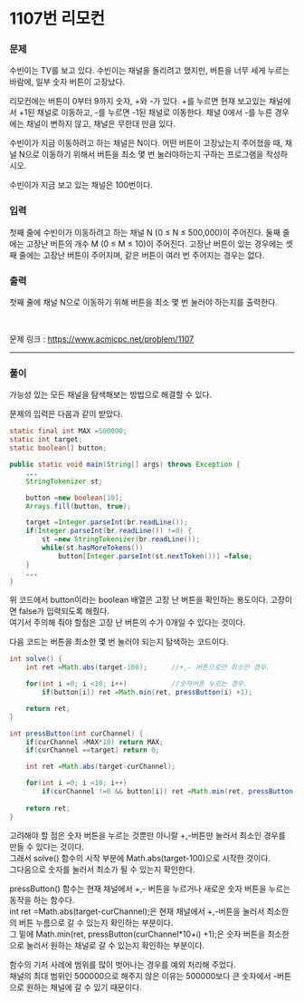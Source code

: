 1107번 리모컨
===

### 문제

수빈이는 TV를 보고 있다. 수빈이는 채널을 돌리려고 했지만, 버튼을 너무 세게 누르는 바람에, 일부 숫자 버튼이 고장났다.

리모컨에는 버튼이 0부터 9까지 숫자, +와 -가 있다. +를 누르면 현재 보고있는 채널에서 +1된 채널로 이동하고, -를 누르면 -1된 채널로 이동한다. 채널 0에서 -를 누른 경우에는 채널이 변하지 않고, 채널은 무한대 만큼 있다.

수빈이가 지금 이동하려고 하는 채널은 N이다. 어떤 버튼이 고장났는지 주어졌을 때, 채널 N으로 이동하기 위해서 버튼을 최소 몇 번 눌러야하는지 구하는 프로그램을 작성하시오. 

수빈이가 지금 보고 있는 채널은 100번이다.

### 입력

첫째 줄에 수빈이가 이동하려고 하는 채널 N (0 ≤ N ≤ 500,000)이 주어진다.  둘째 줄에는 고장난 버튼의 개수 M (0 ≤ M ≤ 10)이 주어진다. 고장난 버튼이 있는 경우에는 셋째 줄에는 고장난 버튼이 주어지며, 같은 버튼이 여러 번 주어지는 경우는 없다.

### 출력

첫째 줄에 채널 N으로 이동하기 위해 버튼을 최소 몇 번 눌러야 하는지를 출력한다.

<br>

문제 링크 : https://www.acmicpc.net/problem/1107

<hr>

### 풀이

가능성 있는 모든 채널을 탐색해보는 방법으로 해결할 수 있다.

문제의 입력은 다음과 같이 받았다.

~~~java
static final int MAX =500000;
static int target;
static boolean[] button;

public static void main(String[] args) throws Exception {
	...
	StringTokenizer st;

	button =new boolean[10];
	Arrays.fill(button, true);

	target =Integer.parseInt(br.readLine());
	if(Integer.parseInt(br.readLine()) !=0) {
		st =new StringTokenizer(br.readLine());
		while(st.hasMoreTokens())
			button[Integer.parseInt(st.nextToken())] =false;
	}
	...
}

~~~

위 코드에서 button이라는 boolean 배열은 고장 난 버튼을 확인하는 용도이다. 고장이면 false가 입력되도록 해줬다. <br>
여기서 주의해 줘야 할점은 고장 난 버튼의 수가 0개일 수 있다는 것이다. <br>

다음 코드는 버튼을 최소한 몇 번 눌러야 되는지 탐색하는 코드이다.

~~~java
int solve() {
	int ret =Math.abs(target-100);		//+,- 버튼으로만 최소인 경우.

	for(int i =0; i <10; i++)			//숫자버튼 누르는 경우.
		if(button[i]) ret =Math.min(ret, pressButton(i) +1);

	return ret;
}

int pressButton(int curChannel) {
	if(curChannel >MAX*10) return MAX;
	if(curChannel ==target) return 0;

	int ret =Math.abs(target-curChannel);

	for(int i =0; i <10; i++)
		if(curChannel !=0 && button[i]) ret =Math.min(ret, pressButton(curChannel*10 +i) +1);
	
	return ret;
}
~~~

고려해야 할 점은 숫자 버튼을 누르는 것뿐만 아니랄 +,-버튼만 눌러서 최소인 경우를 만들 수 있다는 것이다. <br>
그래서 solve() 함수의 시작 부분에 Math.abs(target-100)으로 시작한 것이다. <br>
그다음으로 숫자를 눌러서 최소가 될 수 있는지 확인한다.

pressButton() 함수는 현재 채널에서 +,- 버튼을 누르거나 새로운 숫자 버튼을 누르는 동작을 하는 함수다. <br>
int ret =Math.abs(target-curChannel);은 현재 채널에서 +,-버튼을 눌러서 최소한의 버튼 누름으로 갈 수 있는지 확인하는 부분이다. <br>
그 밑에 Math.min(ret, pressButton(curChannel*10+i) +1);은 숫자 버튼을 최소한으로 눌러서 원하는 채널로 갈 수 있는지 확인하는 부분이다.

함수의 기저 사례에 범위를 많이 벗어나는 경우를 예외 처리해 주었다. <br>
채널의 최대 범위인 500000으로 해주지 않은 이유는 500000보다 큰 숫자에서 -버튼으로 원하는 채널에 갈 수 있기 때문이다.